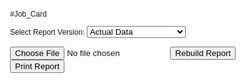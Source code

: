 #Job_Card

<!DOCTYPE html>
<html>
<head>
  <title>Job Card Report - Versioned</title>
  <style>
    body { font-family: Arial, sans-serif; font-size: 12px; }
    .report-box { border: 1px solid #000; padding: 10px; margin-bottom: 40px; }
    .header { text-align: center; font-weight: bold; }
    .middle-table { border-collapse: collapse; width: 100%; margin-top: 10px; border: 1px solid black; }
    .middle-table td, .middle-table th { padding: 5px; text-align: center; border: 1px solid black; }
    .header-table{ border-collapse:collapse;width:100%;margin-top:10px;border:none;} 
    .header-table td,.header-table th { padding:5px;text-align:left;border:none;}
    .summary { margin-top: 10px; display: grid; grid-template-columns: repeat(4, 1fr); gap: 10px; }
    .footer { margin-top: 20px; display: flex; justify-content: space-between; }
    .no-print-controls { margin-bottom: 10px; }
    @media print {
      @page { size: A4 portrait; margin: 10mm; }
      body { zoom: 90%; }
      .no-print { display: none !important; }
      .report-box { page-break-inside: avoid; }
    }
  </style>
</head>
<body>
  <div class="no-print no-print-controls">
    <label for="version">Select Report Version: </label>
    <select id="version">
      <option value="actual">Actual Data</option>
      <option value="ot2">OT capped at 2h/day</option>
      <option value="ot4">OT capped at 4h/day</option>
      <option value="noWeekend">No Working Weekends</option>
    </select>
    <br><br>
    <input id="fileInput" type="file" accept=".xlsx,.xls" onchange="loadExcel(event)">
    <button class="no-print" onclick="rebuildReport()">Rebuild Report</button>
    <button class="no-print" onclick="window.print()">Print Report</button>
  </div>

  <!-- Container for the report -->
  <div id="reports"></div>

  <script src="https://cdnjs.cloudflare.com/ajax/libs/xlsx/0.18.5/xlsx.full.min.js"></script>
  <script>
    let cachedRows = null;
    let cachedEmp = null;
    let cachedDateRange = null;

    function loadExcel(event) {
      const version = document.getElementById("version").value;
      if (!version) {
        alert("Please select a version first!");
        event.target.value = "";
        return;
      }

      const file = event.target.files[0];
      const reader = new FileReader();
      reader.onload = function (e) {
        const data = new Uint8Array(e.target.result);
        const workbook = XLSX.read(data, { type: 'array' });

        const sheet = workbook.Sheets[workbook.SheetNames[0]];
        let rows = XLSX.utils.sheet_to_json(sheet, { defval: "", header: 1, range: 2 });

        const headers = XLSX.utils.sheet_to_json(sheet, { header: 1 })[0] || [];
        rows = rows.map(r => {
          const obj = {};
          headers.forEach((h, i) => obj[h] = r[i] ?? "");
          return obj;
        });

        if (!rows.length) return;

        cachedRows = rows;

        const first = rows[0] || {};
        cachedEmp = {
          id: first["Employee Id"] || first["Emp Id"] || first["EmployeeID"] || "",
          name: first["Employee Name"] || first["Name"] || "",
          designation: first["Designation"] || "",
          department: first["Department"] || first["Section"] || "",
          joiningDate: first["JoiningDate"] || first["Joining Date"] || ""
        };

        const startDate = rows[0].Date || "";
        const endDate = rows[rows.length - 1].Date || "";
        cachedDateRange = `${startDate} - ${endDate}`;

        rebuildReport(); // auto-build after upload
      };
      reader.readAsArrayBuffer(file);
    }

    function rebuildReport() {
      if (!cachedRows) {
        alert("Please upload a file first.");
        return;
      }
      const version = document.getElementById("version").value;
      if (!version) {
        alert("Please select a version first!");
        return;
      }

      const reportsDiv = document.getElementById("reports");
      reportsDiv.innerHTML = "";

      switch (version) {
        case "ot2": generateReport(cachedRows, "OT capped at 2h/day", cachedEmp, cachedDateRange, 120); break;
        case "ot4": generateReport(cachedRows, "OT capped at 4h/day", cachedEmp, cachedDateRange, 240); break;
        case "noWeekend": generateReport(cachedRows, "Exclude Weekends", cachedEmp, cachedDateRange, null, true); break;
        case "actual": generateReport(cachedRows, "Actual Data (No Manipulation)", cachedEmp, cachedDateRange); break;
      }
    }

    function generateReport(rows, title, emp, dateRange, otCap = null, excludeWeekend = false) {
      let present=0, absent=0, leave=0, weekend=0, holiday=0, totalNight=0;
      let earlyExit=0, totalTiffin=0, lateMin=0, totalOT=0;
      let eduty=0, edutyMin=0;
      let cLeave=0, sLeave=0, eLeave=0;
      let displayedRows = 0;

      let tbodyHtml = "";

      rows.forEach(r => {
        const isWeekend = (r.Status === "Weekend" || r.Status === "Weekend, Present" || r.Status === "Weekend, 0.5 day Present");

        let OTmin = toMinutes(r["Overtime"]) || 0;
        if (otCap !== null && OTmin > otCap) OTmin = otCap;

        // For excludeWeekend version, still show weekends but don't count them as working days
        if (excludeWeekend && isWeekend) {
          // weekend++;
          tbodyHtml += `
            <tr>
              <td>${r.Date || ''}</td>
              <td>${r["Shift(s)"] || ''}</td>
              <td>${time(r["Check-in"]) || ''}</td>
              <td>${time(r["Check-out"]) || ''}</td>
              <td>${r["Late Entry"] || ''}</td>
              <td>${r["Early Exit"] || ''}</td>
              <td>${r.Status || ''}</td>
              <td>--:--</td>
              <td>${r["Shift Allowance"] || ''}</td>
              <td>${r["Total Shift Allowance"] || ''}</td>
              <td>${r.Remarks || ''}</td>
            </tr>`;
          // return; // skip counting OT, present, leave, etc.
        }else{
          tbodyHtml += `
          <tr>
            <td>${r.Date || ''}</td>
            <td>${r["Shift(s)"] || ''}</td>
            <td>${time(r["Check-in"]) || ''}</td>
            <td>${time(r["Check-out"]) || ''}</td>
            <td>${r["Late Entry"] || ''}</td>
            <td>${r["Early Exit"] || ''}</td>
            <td>${r.Status || ''}</td>
            <td>${toHHMM(OTmin)}</td>
            <td>${r["Shift Allowance"] || ''}</td>
            <td>${r["Total Shift Allowance"] || ''}</td>
            <td>${r.Remarks || ''}</td>
          </tr>`;
        }

        
        displayedRows++;

        // Count summaries
        switch (r.Status) {
          case "L": leave++; break;
          case "H": holiday++; break;
          case "Absent": absent++; break;
          case "Present": present++; break;
          case "Weekend": weekend++; break;
          case "C/L": case "CL": cLeave++; leave++; break;
          case "E/L": case "EL": eLeave++; leave++; break;
          case "S/L": case "SL": sLeave++; leave++; break;
          case "0.5 day Present, 0.5 day Absent": absent++; break;
        }

        switch (r["Shift Allowance"]) {
          case "N": case "Night": totalNight++; break;
        }

        if (r["Total Shift Allowance"] && r["Total Shift Allowance"].toString().trim() !== "") {
          const val = parseFloat(r["Total Shift Allowance"]);
          if (!Number.isNaN(val)) totalTiffin += val;
        }

        lateMin   += toMinutes(r["Late Entry"])  || 0;
        totalOT   += OTmin;
        earlyExit += toMinutes(r["Early Exit"])  || 0;
      });
            // <strong>Job Card Report — ${title}</strong>

      const box = `
        <div class="report-box">
          <div class="header">
            <strong style="font-size: 2em;">Good and Fast Packaging Co. Ltd.</strong><br>
            Plot-1425, Laskarchala, Haturiachal, Kaliakair, Gazipur, Bangladesh <br>
          </div>

          <table class="header-table">
            <tr>
              <th style="text-align: left; padding: 4px;">Date Range: ${dateRange}</th>
              <th style="text-align: right; padding: 4px;">Employee Id: ${emp.id || ""}</th>
            </tr>
            <tr>
              <th style="text-align: left; padding: 4px;">Name: ${emp.name || ""}</th>
              <th style="text-align: right; padding: 4px;">Designation: ${emp.designation || ""}</th>
            </tr>
            <tr>
              <th style="text-align: left; padding: 4px;">Section/Line: ${emp.department || ""}</th>
              <th style="text-align: right; padding: 4px;">Joining Date: ${emp.joiningDate || ""}</th>
            </tr>
          </table>

          <table class="middle-table">
            <thead>
              <tr>
                <th>Date</th>
                <th>Shift</th>
                <th>In Time</th>
                <th>Out Time</th>
                <th>Late</th>
                <th>E.Exit</th>
                <th>Status</th>
                <th>OT</th>
                <th>N.Status</th>
                <th>T.Status</th>
                <th>Remarks</th>
              </tr>
            </thead>
            <tbody>${tbodyHtml}</tbody>
          </table>

          <div class="summary">
            <div>Present: ${present}</div>
            <div>Holiday: ${holiday}</div>
            <div>Early Exit: ${toHHMM(earlyExit)}</div>
            <div>Total Night: ${totalNight}</div>

            <div>Leave: ${leave}</div>
            <div>C/L: ${cLeave}</div>
            <div>Late Min: ${toHHMM(lateMin)}</div>
            <div>Night Shift: ${totalNight}</div>

            <div>Absent: ${absent}</div>
            <div>S/L: ${sLeave}</div>
            <div>Total OT: ${toHHMM(totalOT)}</div>
            <div>Total Tiffin: ${Number.isFinite(totalTiffin) ? totalTiffin : 0}</div>

            <div>Weekend: ${weekend}</div>
            <div>E/L: ${eLeave}</div>
            <div>E.Duty Min: ${edutyMin}</div>
            <div>E.Duty: ${eduty}</div>

            <div>Total Day: ${displayedRows}</div>
          </div>

          <div class="footer">
            <div>______________________<br>Signature of Employee</div>
            <div>______________________<br>Authorized Signature</div>
          </div>
          <div style="text-align: center; margin-top: 6px;">
            __________________________________________________________________________________________________<br>
            Status Legend: P-Present, A-Absent, W-Weekly Holiday, H-Holiday, CL-Casual Leave, SL-Sick Leave, EL-Earn Leave
          </div>
        </div>`;
      document.getElementById("reports").innerHTML = box;
    }

    function time(val) {
      if (!val) return "--:--";
      if (typeof val === "string" && val.includes(" ")) return val.split(" ")[1] || "--:--";
      if (typeof val === "number") {
        const d = XLSX.SSF.parse_date_code(val);
        if (d) return String(d.H).padStart(2, "0") + ":" + String(d.M).padStart(2, "0");
      }
      try {
        const d = new Date(val);
        const h = d.getHours(), m = d.getMinutes();
        if (Number.isNaN(h) || Number.isNaN(m)) return "--:--";
        return String(h).padStart(2, "0") + ":" + String(m).padStart(2, "0");
      } catch { return "--:--"; }
    }

    function toMinutes(str) {
      if (!str) return 0;
      const parts = String(str).split(":");
      if (parts.length !== 2) return 0;
      const h = parseInt(parts[0], 10) || 0;
      const m = parseInt(parts[1], 10) || 0;
      return h * 60 + m;
    }

    function toHHMM(mins) {
      const total = Math.max(0, mins|0);
      const h = Math.floor(total / 60);
      const m = total % 60;
      return String(h).padStart(2,"0") + ":" + String(m).padStart(2,"0");
    }
  </script>
</body>
</html>
